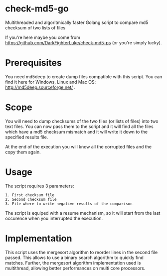 # check-md5-go
Multithreaded and algoritmically faster Golang script to compare md5 checksum of two lists of files

If you're here maybe you come from https://github.com/DarkFighterLuke/check-md5-ps (or you're simply lucky).

# Prerequisites
You need md5deep to create dump files compatible with this script. You can find it here for Windows, Linux and Mac OS: http://md5deep.sourceforge.net/ .

# Scope
You will need to dump checksums of the two files (or lists of files) into two text files. You can now pass them to the script and it will find all the files which have a md5 checksum mismatch and it will write it down to the specified results file.

At the end of the execution you will know all the corrupted files and the copy them again.

# Usage
The script requires 3 parameters:
  ```
  1. First checksum file
  2. Second checksum file
  3. File where to write negative results of the comparison
 ```
 
The script is equiped with a resume mechanism, so it will start from the last occurence when you interrupted the execution.

# Implementation
This script uses the mergesort algorithm to reorder lines in the second file passed. This allows to use a binary search algorithm to quickly find matches.
Further, the mergesort algorithm implementation used is multithread, allowing better performances on multi core processors.
